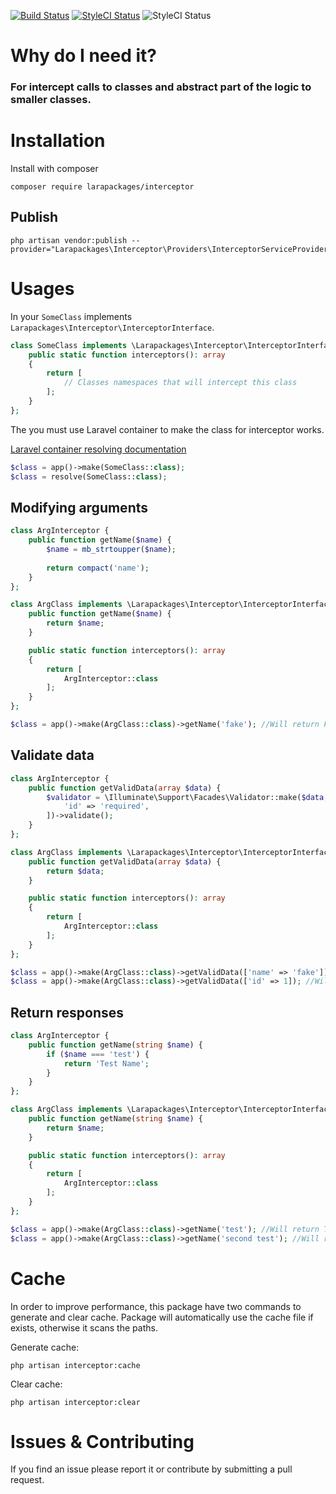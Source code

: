 [![Build Status](https://circleci.com/gh/larapackages/interceptor.svg?style=shield)](https://circleci.com/gh/larapackages/interceptor)
[![StyleCI Status](https://github.styleci.io/repos/260661140/shield)](https://github.styleci.io/repos/260661140)
![StyleCI Status](https://img.shields.io/packagist/dt/larapackages/interceptor)

# Why do I need it?
### For intercept calls to classes and abstract part of the logic to smaller classes.

# Installation
Install with composer
~~~
composer require larapackages/interceptor
~~~

## Publish
~~~
php artisan vendor:publish --provider="Larapackages\Interceptor\Providers\InterceptorServiceProvider"
~~~

# Usages

In your `SomeClass` implements `Larapackages\Interceptor\InterceptorInterface`.
```php
class SomeClass implements \Larapackages\Interceptor\InterceptorInterface {
    public static function interceptors(): array
    {
        return [
            // Classes namespaces that will intercept this class
        ];
    }
};
```

The you must use Laravel container to make the class for interceptor works.

[Laravel container resolving documentation](https://laravel.com/docs/7.x/container#resolving)

```php
$class = app()->make(SomeClass::class);
$class = resolve(SomeClass::class);
```

## Modifying arguments

```php
class ArgInterceptor {
    public function getName($name) {
        $name = mb_strtoupper($name);
        
        return compact('name');
    }
};

class ArgClass implements \Larapackages\Interceptor\InterceptorInterface {
    public function getName($name) {
        return $name;
    }

    public static function interceptors(): array
    {
        return [
            ArgInterceptor::class
        ];
    }
};

$class = app()->make(ArgClass::class)->getName('fake'); //Will return Fake
```

## Validate data

```php
class ArgInterceptor {
    public function getValidData(array $data) {
        $validator = \Illuminate\Support\Facades\Validator::make($data, [
            'id' => 'required',
        ])->validate();
    }
};

class ArgClass implements \Larapackages\Interceptor\InterceptorInterface {
    public function getValidData(array $data) {
        return $data;
    }

    public static function interceptors(): array
    {
        return [
            ArgInterceptor::class
        ];
    }
};

$class = app()->make(ArgClass::class)->getValidData(['name' => 'fake']); //Will throw a validation exception
$class = app()->make(ArgClass::class)->getValidData(['id' => 1]); //Will return ['id' => 1]
```

## Return responses

```php
class ArgInterceptor {
    public function getName(string $name) {
        if ($name === 'test') {
            return 'Test Name';
        }
    }
};

class ArgClass implements \Larapackages\Interceptor\InterceptorInterface {
    public function getName(string $name) {
        return $name;
    }

    public static function interceptors(): array
    {
        return [
            ArgInterceptor::class
        ];
    }
};

$class = app()->make(ArgClass::class)->getName('test'); //Will return Test Name
$class = app()->make(ArgClass::class)->getName('second test'); //Will return second test
```

# Cache
In order to improve performance, this package have two commands to generate and clear cache.
Package will automatically use the cache file if exists, otherwise it scans the paths.

Generate cache:
~~~
php artisan interceptor:cache
~~~

Clear cache:
~~~
php artisan interceptor:clear
~~~

# Issues & Contributing
If you find an issue please report it or contribute by submitting a pull request. 